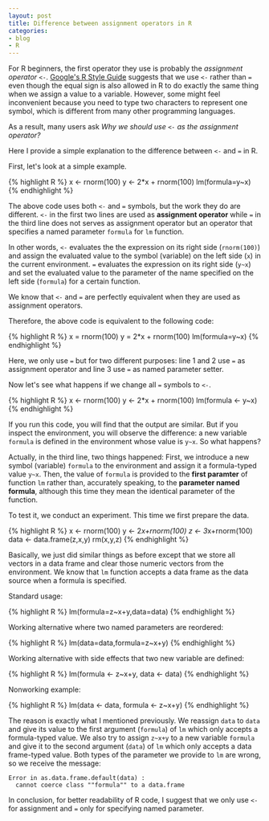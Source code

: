 ```yaml
---
layout: post
title: Difference between assignment operators in R
categories:
- blog
- R
---
```


For R beginners, the first operator they use is probably the *assignment operator* `<-`. [Google's R Style Guide](http://google-styleguide.googlecode.com/svn/trunk/Rguide.xml) suggests that we use `<-` rather than `=` even though the equal sign is also allowed in R to do exactly the same thing when we assign a value to a variable. However, some might feel inconvenient because you need to type two characters to represent one symbol, which is different from many other programming languages.

As a result, many users ask *Why we should use `<-` as the assignment operator?*

Here I provide a simple explanation to the difference between `<-` and `=` in R.

First, let's look at a simple example.

{% highlight R %}
x <- rnorm(100)
y <- 2*x + rnorm(100)
lm(formula=y~x)
{% endhighlight %}

The above code uses both `<-` and `=` symbols, but the work they do are different. `<-` in the first two lines are used as **assignment operator** while `=` in the third line does not serves as assignment operator but an operator that specifies a named parameter `formula` for `lm` function.

In other words, `<-` evaluates the the expression on its right side (`rnorm(100)`) and assign the evaluated value to the symbol (variable) on the left side (`x`) in the current environment. `=` evaluates the expression on its right side (`y~x`) and set the evaluated value to the parameter of the name specified on the left side (`formula`) for a certain function.

We know that `<-` and `=` are perfectly equivalent when they are used as assignment operators.

Therefore, the above code is equivalent to the following code:

{% highlight R %}
x = rnorm(100)
y = 2*x + rnorm(100)
lm(formula=y~x)
{% endhighlight %}

Here, we only use `=` but for two different purposes: line 1 and 2 use `=` as assignment operator and line 3 use `=` as named parameter setter.

Now let's see what happens if we change all `=` symbols to `<-`.

{% highlight R %}
x <- rnorm(100)
y <- 2*x + rnorm(100)
lm(formula <- y~x)
{% endhighlight %}

If you run this code, you will find that the output are similar. But if you inspect the environment, you will observe the difference: a new variable `formula` is defined in the environment whose value is `y~x`. So what happens?

Actually, in the third line, two things happened: First, we introduce a new symbol (variable) `formula` to the environment and assign it a formula-typed value `y~x`. Then, the value of `formula` is provided to the **first paramter** of function `lm` rather than, accurately speaking, to the **parameter named formula**, although this time they mean the identical parameter of the function.

To test it, we conduct an experiment. This time we first prepare the data.

{% highlight R %}
x <- rnorm(100)
y <- 2*x+rnorm(100)
z <- 3*x+rnorm(100)
data <- data.frame(z,x,y)
rm(x,y,z)
{% endhighlight %}

Basically, we just did similar things as before except that we store all vectors in a data frame and clear those numeric vectors from the environment. We know that `lm` function accepts a data frame as the data source when a formula is specified.

Standard usage:

{% highlight R %}
lm(formula=z~x+y,data=data)
{% endhighlight %}

Working alternative where two named parameters are reordered:

{% highlight R %}
lm(data=data,formula=z~x+y)
{% endhighlight %}

Working alternative with side effects that two new variable are defined:

{% highlight R %}
lm(formula <- z~x+y, data <- data)
{% endhighlight %}

Nonworking example:

{% highlight R %}
lm(data <- data, formula <- z~x+y)
{% endhighlight %}

The reason is exactly what I mentioned previously. We reassign `data` to `data` and give its value to the first argument (`formula`) of `lm` which only accepts a formula-typed value. We also try to assign `z~x+y` to a new variable `formula` and give it to the second argument (`data`) of `lm` which only accepts a data frame-typed value. Both types of the parameter we provide to `lm` are wrong, so we receive the message:

``` Text
Error in as.data.frame.default(data) : 
  cannot coerce class ""formula"" to a data.frame
```

In conclusion, for better readability of R code, I suggest that we only use `<-` for assignment and `=` only for specifying named parameter.
